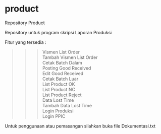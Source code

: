 # product

Repository Product

Repository untuk program skripsi Laporan Produksi

Fitur yang tersedia :

> > > Vismen List Order <br>
> > > Tambah Vismen List Order <br>
> > > Cetak Batch Dalam <br>
> > > Posting Good Received <br>
> > > Edit Good Received <br>
> > > Cetak Batch Luar <br>
> > > List Product OK <br>
> > > List Product NC <br>
> > > List Product Reject <br>
> > > Data Lost Time <br>
> > > Tambah Data Lost Time <br>
> > > Login Produksi <br>
> > > Login PPIC <br>

Untuk penggunaan atau pemasangan silahkan buka file Dokumentasi.txt
